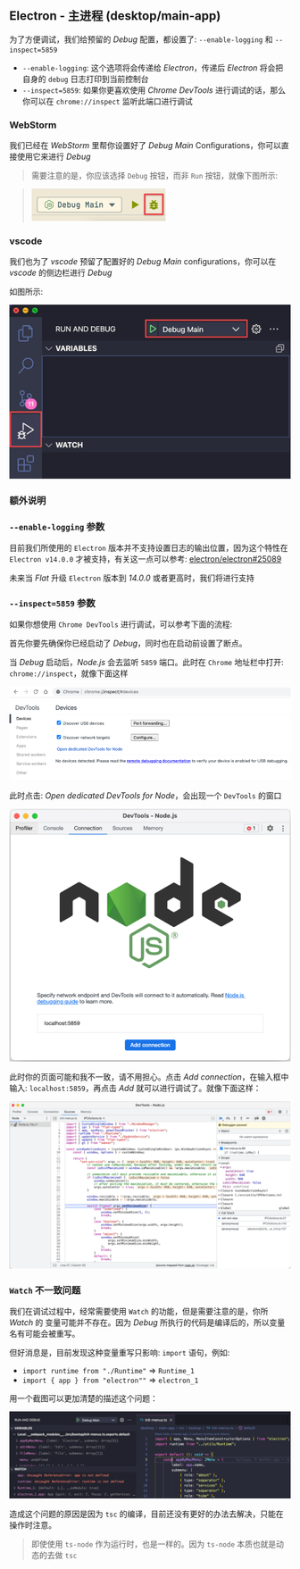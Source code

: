 ## Electron - 主进程 (desktop/main-app)

为了方便调试，我们给预留的 _Debug_ 配置，都设置了: `--enable-logging` 和 `--inspect=5859`

* `--enable-logging`: 这个选项将会传递给 _Electron_，传递后 _Electron_ 将会把自身的 `debug` 日志打印到当前控制台
* `--inspect=5859`: 如果你更喜欢使用 _Chrome DevTools_ 进行调试的话，那么你可以在 `chrome://inspect` 监听此端口进行调试

### WebStorm

我们已经在 _WebStorm_ 里帮你设置好了 _Debug Main_ Configurations，你可以直接使用它来进行 _Debug_

> 需要注意的是，你应该选择 `Debug` 按钮，而非 `Run` 按钮，就像下图所示:

> ![webstorm-debug-button](assets/webstorm-debug-button.png)

### vscode

我们也为了 _vscode_ 预留了配置好的 _Debug Main_ configurations，你可以在 _vscode_ 的侧边栏进行 _Debug_

如图所示:

![vscode-debug-button](assets/vscode-debug-button.png)

### 额外说明

### `--enable-logging` 参数

目前我们所使用的 `Electron` 版本并不支持设置日志的输出位置，因为这个特性在 `Electron v14.0.0` 才被支持，有关这一点可以参考: [electron/electron#25089](https://github.com/electron/electron/pull/25089)

未来当 _Flat_ 升级 `Electron` 版本到 _14.0.0_ 或者更高时，我们将进行支持

### `--inspect=5859` 参数

如果你想使用 `Chrome DevTools` 进行调试，可以参考下面的流程:

首先你要先确保你已经启动了 _Debug_，同时也在启动前设置了断点。

当 _Debug_ 启动后，_Node.js_ 会去监听 `5859` 端口。此时在 `Chrome` 地址栏中打开: `chrome://inspect`，就像下面这样

![chrome-inspect-page](assets/chrome-inspect-page.png)

此时点击: _Open dedicated DevTools for Node_，会出现一个 `DevTools` 的窗口

![chrome-inspect-node-devtools](assets/chrome-inspect-node-devtools.png)

此时你的页面可能和我不一致，请不用担心。点击 _Add connection_，在输入框中输入: `localhost:5859`，再点击 _Add_ 就可以进行调试了。就像下面这样：

![chrome-inspect-node-devtools-launch](assets/chrome-inspect-node-devtools-launch.png)

### `Watch` 不一致问题

我们在调试过程中，经常需要使用 `Watch` 的功能，但是需要注意的是，你所 _Watch_ 的 变量可能并不存在。因为 _Debug_ 所执行的代码是编译后的，所以变量名有可能会被重写。

但好消息是，目前发现这种变量重写只影响: `import` 语句，例如:

* `import runtime from "./Runtime"` => `Runtime_1`
* `import { app } from "electron""` => `electron_1`

用一个截图可以更加清楚的描述这个问题：

![watch-var](assets/watch-var.png)

造成这个问题的原因是因为 `tsc` 的编译，目前还没有更好的办法去解决，只能在操作时注意。

> 即使使用 `ts-node` 作为运行时，也是一样的。因为 `ts-node` 本质也就是动态的去做 `tsc`
